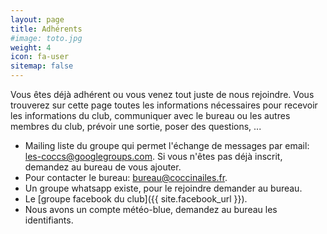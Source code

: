 ```yaml
---
layout: page
title: Adhérents
#image: toto.jpg
weight: 4
icon: fa-user
sitemap: false
---
```


Vous êtes déjà adhérent ou vous venez tout juste de nous rejoindre. Vous trouverez sur cette page toutes les informations nécessaires pour recevoir les informations du club, communiquer avec le bureau ou les autres membres du club, prévoir une sortie, poser des questions, ...

- Mailing liste du groupe qui permet l'échange de messages par email: [les-coccs@googlegroups.com](mailto:les-coccs@googlegroups.com). Si vous n'êtes pas déjà inscrit, demandez au bureau de vous ajouter.
- Pour contacter le bureau: [bureau@coccinailes.fr](mailto:bureau@coccinailes.fr).
- Un groupe whatsapp existe, pour le rejoindre demander au bureau.
- Le [groupe facebook du club]({{ site.facebook_url }}).
- Nous avons un compte météo-blue, demandez au bureau les identifiants.
